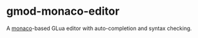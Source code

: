 # gmod-monaco-editor

A [monaco](https://github.com/microsoft/monaco-editor)-based GLua editor with auto-completion and syntax checking.

